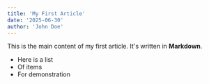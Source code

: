 ```yaml
---
title: 'My First Article'
date: '2025-06-30'
author: 'John Doe'
---
```


This is the main content of my first article. It's written in **Markdown**.

* Here is a list
* Of items
* For demonstration